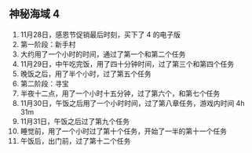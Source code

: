 ## 神秘海域 4

1. 11月28日，感恩节促销最后时刻，买下了 4 的电子版
1. 第一阶段：新手村
1. 大约用了一个小时的时间，通过了第一个和第二个任务
1. 11月29日，中午吃完饭，用了四十分钟时间，过了第三个和第四个任务
1. 晚饭之后，用了半个小时，过了第五个任务
1. 第二阶段：寻宝
1. 半夜十二点，用了一个小时十五分钟，过了第六个，和第七个任务
1. 11月30日，午饭之后用了一个小时时间，过了第八章任务，游戏内时间 4h 31m
1. 11月31日，午饭之后过了第九个任务
1. 睡觉前，用了一个小时过了第十个任务，开始了一半的第十一个任务
1. 午饭后，出门前，过了第十二个任务
